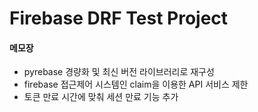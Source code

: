# Firebase DRF Test Project

#### 메모장
- pyrebase 경량화 및 최신 버전 라이브러리로 재구성
- firebase 접근제어 시스템인 claim을 이용한 API 서비스 제한
- 토큰 만료 시간에 맞춰 세션 만료 기능 추가
